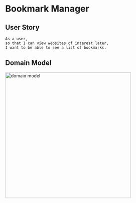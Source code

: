 # Bookmark Manager

## User Story
```
As a user,
so that I can view websites of interest later,
I want to be able to see a list of bookmarks.
```

## Domain Model
<img width="400" alt="domain model" src="https://github.com/jooomin/bookmark_manager/blob/main/images/domain_model.png">